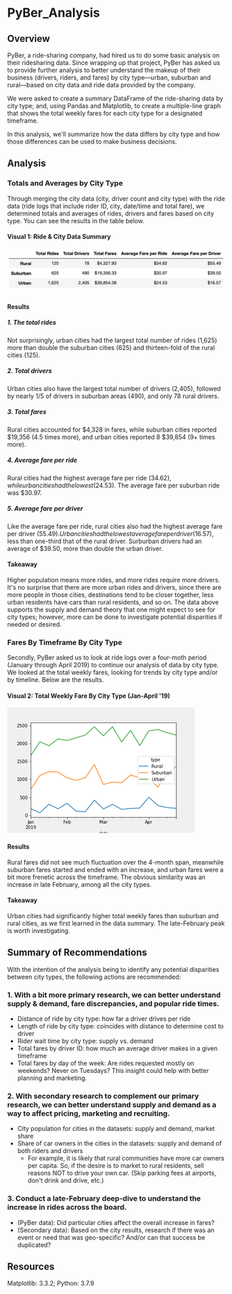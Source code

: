 # PyBer_Analysis

## Overview
PyBer, a ride-sharing company, had hired us to do some basic analysis on their ridesharing data. Since wrapping up that project, PyBer has asked us to provide further analysis to better understand the makeup of their business (drivers, riders, and fares) by city type––urban, suburban and rural––based on city data and ride data provided by the company. 

We were asked to create a summary DataFrame of the ride-sharing data by city type; and, using Pandas and Matplotlib, to create a multiple-line graph that shows the total weekly fares for each city type for a designated timeframe. 

In this analysis, we'll summarize how the data differs by city type and how those differences can be used to make business decisions.

## Analysis
### Totals and Averages by City Type
Through merging the city data (city, driver count and city type) with the ride data (ride logs that include rider ID, city, date/time and total fare), we determined totals and averages of rides, drivers and fares based on city type. You can see the results in the table below.

#### Visual 1: Ride & City Data Summary
![PyBer_data_summary.png](https://github.com/andeevosters/PyBer_Analysis/blob/main/Analysis/PyBer_data_summary.png)

#### Results

##### 1. The total rides
Not surprisingly, urban cities had the largest total number of rides (1,625) more than double the suburban cities (625) and thirteen-fold of the rural cities (125). 

##### 2. Total drivers
Urban cities also have the largest total number of drivers (2,405), followed by nearly 1/5 of drivers in suburban areas (490), and only 78 rural drivers.

##### 3. Total fares
Rural cities accounted for $4,328 in fares, while suburban cities reported $19,356 (4.5 times more), and urban cities reported 8 $39,854 (9+ times more).

##### 4. Average fare per ride
Rural cities had the highest average fare per ride ($34.62), while urban cities had the lowest ($24.53). The average fare per suburban ride was $30.97.

##### 5. Average fare per driver
Like the average fare per ride, rural cities also had the highest average fare per driver ($55.49). Urban cities had the lowest average fare per driver ($16.57), less than one-third that of the rural driver. Surburban drivers had an average of $39.50, more than double the urban driver.

#### Takeaway
Higher population means more rides, and more rides require more drivers. It's no surprise that there are more urban rides and drivers, since there are more people in those cities, destinations tend to be closer together, less urban residents have cars than rural residents, and so on. The data above supports the supply and demand theory that one might expect to see for city types; however, more can be done to investigate potential disparities if needed or desired.


### Fares By Timeframe By City Type
Secondly, PyBer asked us to look at ride logs over a four-moth period (January through April 2019) to continue our analysis of data by city type. We looked at the total weekly fares, looking for trends by city type and/or by timeline. Below are the results. 

#### Visual 2: Total Weekly Fare By City Type (Jan-April '19)
![PyBer_fare_summary.png](https://github.com/andeevosters/PyBer_Analysis/blob/main/Analysis/PyBer_fare_summary.png)

#### Results
Rural fares did not see much fluctuation over the 4-month span, meanwhile suburban fares started and ended with an increase, and urban fares were a bit more frenetic across the timeframe. The obvious similarity was an increase in late February, among all the city types. 

#### Takeaway
Urban cities had significantly higher total weekly fares than suburban and rural cities, as we first learned in the data summary. The late-February peak is worth investigating.

## Summary of Recommendations
With the intention of the analysis being to identify any potential disparities between city types, the following actions are recommended:

### 1. With a bit more primary research, we can better understand supply & demand, fare discrepancies, and popular ride times.
* Distance of ride by city type: how far a driver drives per ride
* Length of ride by city type: coincides with distance to determine cost to driver
* Rider wait time by city type: supply vs. demand
* Total fares by driver ID: how much an average driver makes in a given timeframe
* Total fares by day of the week: Are rides requested mostly on weekends? Never on Tuesdays? This insight could help with better planning and marketing.

### 2. With secondary research to complement our primary research, we can better understand supply and demand as a way to affect pricing, marketing and recruiting.
* City population for cities in the datasets: supply and demand, market share
* Share of car owners in the cities in the datasets: supply and demand of both riders and drivers
  * For example, it is likely that rural communities have more car owners per capita. So, if the desire is to market to rural residents, sell reasons NOT to drive your own car. (Skip parking fees at airports, don't drink and drive, etc.)

### 3. Conduct a late-February deep-dive to understand the increase in rides across the board.
* (PyBer data): Did particular cities affect the overall increase in fares? 
* (Secondary data): Based on the city results, research if there was an event or need that was geo-specific? And/or can that success be duplicated?
  
## Resources
Matplotlib: 3.3.2; Python: 3.7.9
